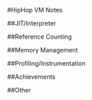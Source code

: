 #HipHop VM Notes

##JIT/Interpreter

##Reference Counting

##Memory Management

##Profiling/Instrumentation 

##Achievements

##Other
